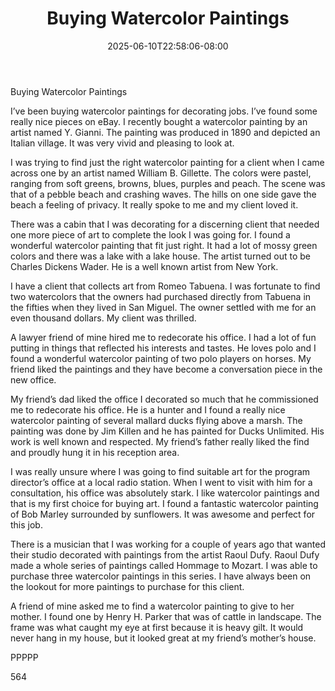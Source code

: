 ﻿---
title: "Buying Watercolor Paintings"
date: 2025-06-10T22:58:06-08:00
description: "Buying Paintings Tips for Web Success"
featured_image: "/images/Buying Paintings.jpg"
tags: ["Buying Paintings"]
---

Buying Watercolor Paintings

I’ve been buying watercolor paintings for decorating jobs.  I’ve found some really nice pieces on eBay.  I recently bought a watercolor painting by an artist named Y. Gianni.  The painting was produced in 1890 and depicted an Italian village.  It was very vivid and pleasing to look at.

I was trying to find just the right watercolor painting for a client when I came across one by an artist named William B. Gillette.  The colors were pastel, ranging from soft greens, browns, blues, purples and peach.  The scene was that of a pebble beach and crashing waves.  The hills on one side gave the beach a feeling of privacy.  It really spoke to me and my client loved it.

There was a cabin that I was decorating for a discerning client that needed one more piece of art to complete the look I was going for.  I found a wonderful watercolor painting that fit just right.  It had a lot of mossy green colors and there was a lake with a lake house.  The artist turned out to be Charles Dickens Wader.  He is a well known artist from New York.

I have a client that collects art from Romeo Tabuena.  I was fortunate to find two watercolors that the owners had purchased directly from Tabuena in the fifties when they lived in San Miguel.  The owner settled with me for an even thousand dollars.  My client was thrilled.

A lawyer friend of mine hired me to redecorate his office.  I had a lot of fun putting in things that reflected his interests and tastes.  He loves polo and I found a wonderful watercolor painting of two polo players on horses.  My friend liked the paintings and they have become a conversation piece in the new office.

My friend’s dad liked the office I decorated so much that he commissioned me to redecorate his office.  He is a hunter and I found a really nice watercolor painting of several mallard ducks flying above a marsh.  The painting was done by Jim Killen and he has painted for Ducks Unlimited.  His work is well known and respected.  My friend’s father really liked the find and proudly hung it in his reception area.

I was really unsure where I was going to find suitable art for the program director’s office at a local radio station.  When I went to visit with him for a consultation, his office was absolutely stark.  I like watercolor paintings and that is my first choice for buying art.  I found a fantastic watercolor painting of Bob Marley surrounded by sunflowers.  It was awesome and perfect for this job.

There is a musician that I was working for a couple of years ago that wanted their studio decorated with paintings from the artist Raoul Dufy.  Raoul Dufy made a whole series of paintings called Hommage to Mozart.  I was able to purchase three watercolor paintings in this series.  I have always been on the lookout for more paintings to purchase for this client.

A friend of mine asked me to find a watercolor painting to give to her mother.  I found one by Henry H. Parker that was of cattle in landscape.  The frame was what caught my eye at first because it is heavy gilt.  It would never hang in my house, but it looked great at my friend’s mother’s house.

PPPPP

564

